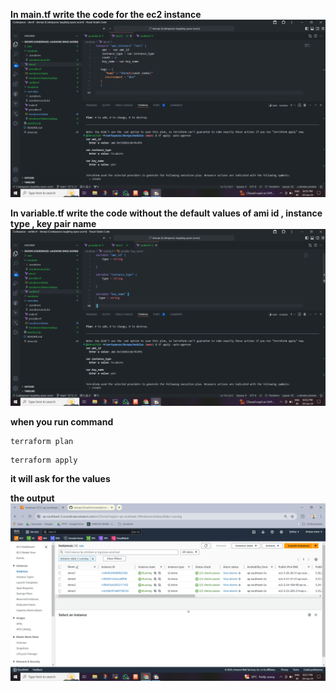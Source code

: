 **In main.tf write the code for the ec2 instance**
![Example Image](https://github.com/shree3524/devops/blob/main/Terraform/variable/variable%20without%20default%20value/Screenshot%20(244).png)

**In variable.tf write the code without the default values of ami id , instance type , key pair name**
![Example Image](https://github.com/shree3524/devops/blob/main/Terraform/variable/variable%20without%20default%20value/Screenshot%20(245).png)

**when you run command**
````
terraform plan
````
````
terraform apply
````
**it will ask for the values**

**the output**
![Example Image](https://github.com/shree3524/devops/blob/main/Terraform/variable/variable%20without%20default%20value/Screenshot%20(243).png)
